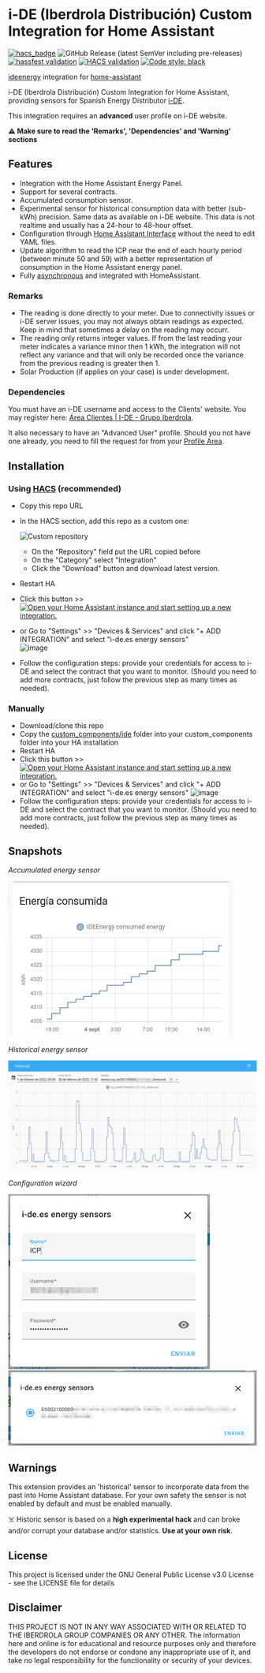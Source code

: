 # i-DE (Iberdrola Distribución) Custom Integration for Home Assistant

[![hacs_badge](https://img.shields.io/badge/HACS-Custom-orange.svg)](https://github.com/custom-components/hacs)
![GitHub Release (latest SemVer including pre-releases)](https://img.shields.io/github/v/release/ldotlopez/ha-ideenergy?include_prereleases)
[![hassfest validation](https://github.com/ldotlopez/ha-ideenergy/workflows/Validate%20with%20hassfest/badge.svg)](https://github.com/ldotlopez/ha-ideenergy/actions/workflows/hassfest.yml)
[![HACS validation](https://github.com/ldotlopez/ha-ideenergy/workflows/Validate%20with%20HACS/badge.svg)](https://github.com/ldotlopez/ha-ideenergy/actions/workflows/hacs.yml)
[![Code style: black](https://img.shields.io/badge/code%20style-black-000000.svg)](https://github.com/ambv/black)

[ideenergy](https://github.com/ldotlopez/ideenergy) integration for [home-assistant](https://home-assistant.io/)

i-DE (Iberdrola Distribución) Custom Integration for Home Assistant, providing sensors for Spanish Energy Distributor [i-DE](https://i-de.es).

This integration requires an **advanced** user profile on i-DE website.

**⚠️ Make sure to read the 'Remarks', 'Dependencies' and 'Warning' sections**

## Features

* Integration with the Home Assistant Energy Panel.
* Support for several contracts.
* Accumulated consumption sensor.
* Experimental sensor for historical consumption data with better (sub-kWh) precision. Same data as available on i-DE website. This data is not realtime and usually has a 24-hour to 48-hour offset.
* Configuration through [Home Assistant Interface](https://developers.home-assistant.io/docs/config_entries_options_flow_handler) without the need to edit YAML files.
* Update algorithm to read the ICP near the end of each hourly period (between minute 50 and 59) with a better representation of consumption in the Home Assistant energy panel.
* Fully [asynchronous](https://developers.home-assistant.io/docs/asyncio_index) and integrated with HomeAssistant.

### Remarks
* The reading is done directly to your meter. Due to connectivity issues or i-DE server issues, you may not always obtain readings as expected. Keep in mind that sometimes a delay on the reading may occurr.
* The reading only returns integer values. If from the last reading your meter indicates a variance minor then 1 kWh, the integration will not reflect any variance and that will only be recorded once the variance from the previous reading is greater then 1.
* Solar Production (if applies on your case) is under development. 


### Dependencies

You must have an i-DE username and access to the Clients' website. You may register here: [Área Clientes | I-DE - Grupo Iberdrola](https://www.i-de.es/consumidores/web/guest/login).

It also necessary to have an "Advanced User" profile. Should you not have one already, you need to fill the request for from your [Profile Area](https://www.i-de.es/consumidores/web/home/personal-area/userData).

## Installation

### Using [HACS](https://hacs.xyz/) (recommended)

- Copy this repo URL
- In the HACS section, add this repo as a custom one:

  ![Custom repository](https://user-images.githubusercontent.com/59612788/171965822-4a89c14e-9eb2-4134-8de2-1d3f380663e4.png)
  
  - On the "Repository" field put the URL copied before
  - On the "Category" select "Integration"
  - Click the "Download" button and download latest version. 
- Restart HA
- Click this button >>
[![Open your Home Assistant instance and start setting up a new integration.](https://my.home-assistant.io/badges/config_flow_start.svg)](https://my.home-assistant.io/redirect/config_flow_start/?domain=ideenergy)
- or Go to "Settings" >> "Devices & Services" and click "+ ADD INTEGRATION" and select "i-de.es energy sensors"  
![image](https://user-images.githubusercontent.com/59612788/171966005-e58f6b88-a952-4033-82c6-b1d4ea665873.png)
- Follow the configuration steps: provide your credentials for access to i-DE and select the contract that you want to monitor. (Should you need to add more contracts, just follow the previous step as many times as needed).


### Manually

- Download/clone this repo
- Copy the [custom_components/ide](custom_components/ideenergy) folder into your custom_components folder into your HA installation
- Restart HA
- Click this button >>
[![Open your Home Assistant instance and start setting up a new integration.](https://my.home-assistant.io/badges/config_flow_start.svg)](https://my.home-assistant.io/redirect/config_flow_start/?domain=ideenergy)
- or Go to "Settings" >> "Devices & Services" and click "+ ADD INTEGRATION" and select "i-de.es energy sensors" 
![image](https://user-images.githubusercontent.com/59612788/171966005-e58f6b88-a952-4033-82c6-b1d4ea665873.png)
- Follow the configuration steps: provide your credentials for access to i-DE and select the contract that you want to monitor. (Should you need to add more contracts, just follow the previous step as many times as needed).

## Snapshots

*Accumulated energy sensor*

![snapshot](screenshots/accumulated.png)

*Historical energy sensor*

![snapshot](screenshots/historical.png)

*Configuration wizard*

![snapshot](screenshots/configuration-1.png)
![snapshot](screenshots/configuration-2.png)

## Warnings
This extension provides an 'historical' sensor to incorporate data from the past into Home Assistant database. For your own safety the sensor is not enabled by default and must be enabled manually.

☠️ Historic sensor is based on a **high experimental hack** and can broke and/or corrupt your database and/or statistics. **Use at your own risk**.

## License

This project is licensed under the GNU General Public License v3.0 License - see the LICENSE file for details


## Disclaimer

THIS PROJECT IS NOT IN ANY WAY ASSOCIATED WITH OR RELATED TO THE IBERDROLA GROUP COMPANIES OR ANY OTHER. The information here and online is for educational and resource purposes only and therefore the developers do not endorse or condone any inappropriate use of it, and take no legal responsibility for the functionality or security of your devices.
